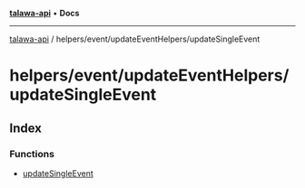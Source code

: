 [**talawa-api**](../../../../README.md) • **Docs**

***

[talawa-api](../../../../modules.md) / helpers/event/updateEventHelpers/updateSingleEvent

# helpers/event/updateEventHelpers/updateSingleEvent

## Index

### Functions

- [updateSingleEvent](functions/updateSingleEvent.md)
